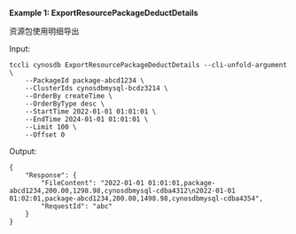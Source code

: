 **Example 1: ExportResourcePackageDeductDetails**

资源包使用明细导出

Input: 

```
tccli cynosdb ExportResourcePackageDeductDetails --cli-unfold-argument  \
    --PackageId package-abcd1234 \
    --ClusterIds cynosdbmysql-bcdz3214 \
    --OrderBy createTime \
    --OrderByType desc \
    --StartTime 2022-01-01 01:01:01 \
    --EndTime 2024-01-01 01:01:01 \
    --Limit 100 \
    --Offset 0
```

Output: 
```
{
    "Response": {
        "FileContent": "2022-01-01 01:01:01,package-abcd1234,200.00,1298.98,cynosdbmysql-cdba4312\n2022-01-01 01:02:01,package-abcd1234,200.00,1498.98,cynosdbmysql-cdba4354",
        "RequestId": "abc"
    }
}
```

